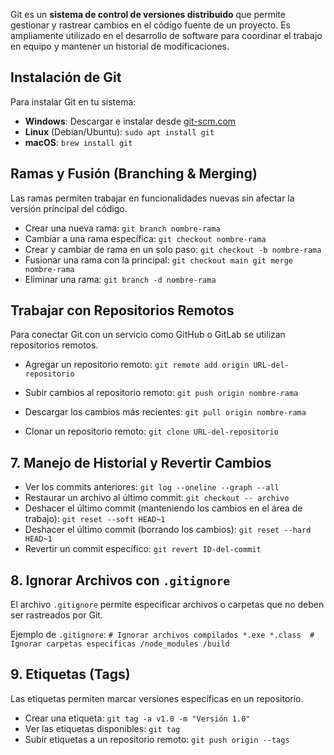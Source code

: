 Git es un **sistema de control de versiones distribuido** que permite gestionar y rastrear cambios en el código fuente de un proyecto. Es ampliamente utilizado en el desarrollo de software para coordinar el trabajo en equipo y mantener un historial de modificaciones.
## **Instalación de Git**

Para instalar Git en tu sistema:

- **Windows**: Descargar e instalar desde [git-scm.com](https://git-scm.com/)
- **Linux** (Debian/Ubuntu): `sudo apt install git`
- **macOS**: `brew install git`
## **Ramas y Fusión (Branching & Merging)**

Las ramas permiten trabajar en funcionalidades nuevas sin afectar la versión principal del código.

- Crear una nueva rama:
    `git branch nombre-rama`
- Cambiar a una rama específica:
    `git checkout nombre-rama`
- Crear y cambiar de rama en un solo paso:
    `git checkout -b nombre-rama`
- Fusionar una rama con la principal:
    `git checkout main git merge nombre-rama`
- Eliminar una rama:
    `git branch -d nombre-rama`
## **Trabajar con Repositorios Remotos**

Para conectar Git con un servicio como GitHub o GitLab se utilizan repositorios remotos.

- Agregar un repositorio remoto:
	`git remote add origin URL-del-repositorio`

- Subir cambios al repositorio remoto:
    `git push origin nombre-rama`
- Descargar los cambios más recientes:
    `git pull origin nombre-rama`
- Clonar un repositorio remoto:
	`git clone URL-del-repositorio`
## **7. Manejo de Historial y Revertir Cambios**

- Ver los commits anteriores:
    `git log --oneline --graph --all`
- Restaurar un archivo al último commit:
    `git checkout -- archivo`
- Deshacer el último commit (manteniendo los cambios en el área de trabajo):
    `git reset --soft HEAD~1`
- Deshacer el último commit (borrando los cambios):
    `git reset --hard HEAD~1`
- Revertir un commit específico:
    `git revert ID-del-commit`
## **8. Ignorar Archivos con `.gitignore`**

El archivo `.gitignore` permite especificar archivos o carpetas que no deben ser rastreados por Git.

Ejemplo de `.gitignore`:
`# Ignorar archivos compilados *.exe *.class  # Ignorar carpetas específicas /node_modules /build`
## **9. Etiquetas (Tags)**

Las etiquetas permiten marcar versiones específicas en un repositorio.

- Crear una etiqueta:
    `git tag -a v1.0 -m "Versión 1.0"`
- Ver las etiquetas disponibles:
    `git tag`
- Subir etiquetas a un repositorio remoto:
    `git push origin --tags`